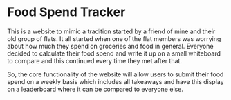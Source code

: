 # Food Spend Tracker

This is a website to mimic a tradition started by a friend of mine and their old group of flats. It all started when one of the flat members was worrying about how much they spend on groceries and food in general. Everyone decided to calculate their food spend and write it up on a small whiteboard to compare and this continued every time they met after that.

So, the core functionality of the website will allow users to submit their food spend on a weekly basis which includes all takeaways and have this display on a leaderboard where it can be compared to everyone else.
